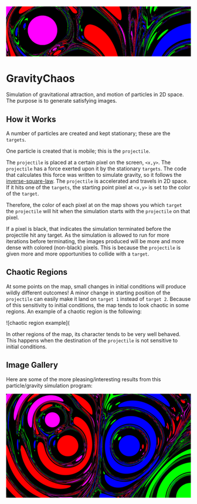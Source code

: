 ![gravity chaos banner](pics/banner.png "Gravity Chaos")

# GravityChaos
Simulation of gravitational attraction, and motion of particles in 2D space.
The purpose is to generate satisfying images.

## How it Works

A number of particles are created and kept stationary; these are the `targets`.

One particle is created that is mobile; this is the `projectile`.

The `projectile` is placed at a certain pixel on the screen, `<x,y>`. The `projectile` has a force exerted upon it by the stationary `targets`. The code that calculates this force was written to simulate gravity, so it follows the [inverse-square-law](https://en.wikipedia.org/wiki/Inverse-square_law). The `projectile` is accelerated and travels in 2D space. If it hits one of the `targets`, the starting point pixel at `<x,y>` is set to the color of the `target`.

Therefore, the color of each pixel at on the map shows you which `target` the `projectile` will hit when the simulation starts with the `projectile` on that pixel.

If a pixel is black, that indicates the simulation terminated before the projectile hit any target. As the simulation is allowed to run for more iterations before terminating, the images produced will be more and more dense with colored (non-black) pixels. This is because  the `projectile` is given more and more opportunities to collide with a `target`.

## Chaotic Regions

At some points on the map, small changes in initial conditions will produce wildly different outcomes! A minor change in starting position of the `projectile` can easily make it land on `target 1` instead of `target 2`. Because of this sensitivity to initial conditions, the map tends to look chaotic in some regions. An example of a chaotic region is the following:

![chaotic region example](

In other regions of the map, its character tends to be very well behaved. This happens when the destination of the `projectile` is not sensitive to initial conditions.

## Image Gallery
Here are some of the more pleasing/interesting results from this particle/gravity simulation program:

![Granular Lava Lamp](pics/granular%20lava%20lamp%202%20high%20res.png "Granular Lava Lamp")
